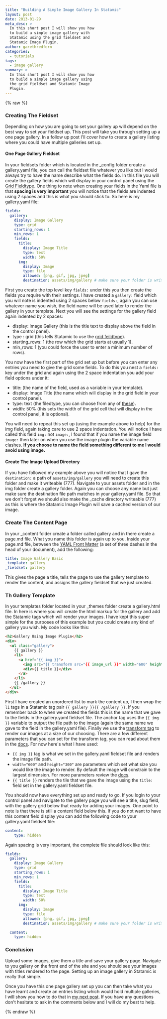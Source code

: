 ```yaml
---
title: "Building A Simple Image Gallery In Statamic"
layout: post
date: 2013-01-29
meta_desc: >
  In this short post I will show you how
  to build a simple image gallery with
  Statamic using the grid fieldset and
  Statamic Image Plugin.
author: garethredfern
categories:
  - tutorials
tags:
  - image gallery
summary: >
  In this short post I will show you how
  to build a simple image gallery using
  the grid fieldset and Statamic Image
  Plugin.
---
```


{% raw %}

### Creating The Fieldset
Depending on how you are going to set your gallery up will depend on the best way to set your fieldset up. This post will take you through setting up a one page gallery. In a follow up post I'll cover how to create a gallery listing where you could have multiple galleries set up.

#### One Page Gallery Fieldset
In your fieldsets folder which is located in the _config folder create a gallery.yaml file, you can call the fieldset file whatever you like but I would always try to have the name describe what the fields do. In this file you will create the gallery fields which will display in your control panel using the [Grid Fieldtype](http://statamic.com/learn/documentation/fieldtypes/grid). One thing to note when creating your fields in the Yaml file is that **spacing is very important** you will notice that the fields are indented using 2 spaces and this is what you should stick to. So here is my gallery.yaml file:

~~~yaml
fields:
  gallery:
    display: Image Gallery
    type: grid
    starting_rows: 1
    min_rows: 1
    fields:
      title:
        display: Image Title
        type: text
        width: 50%
      img:
        display: Image
        type: file
        allowed: [png, gif, jpg, jpeg]
        destination: assets/img/gallery # make sure your folder is writeable
~~~

First you create the top level key `fields:` under this you then create the fields you require with their settings. I have created a `gallery:` field which you will note is indented using 2 spaces below `fields:`, again you can use whatever name you wish, the field name will be used later to render the gallery in your template. Next you will see the settings for the gallery field again indented by 2 spaces:

* display: Image Gallery (this is the title text to display above the field in the control panel).
* type : grid (this tells Statamic to use the [grid feildtype](http://statamic.com/learn/documentation/fieldtypes/grid)).
* starting_rows: 1 (the row which the grid starts at usually 1).
* min_rows: 1 (you could force the user to enter a minimum number of rows).

You now have the first part of the grid set up but before you can enter any entries you need to give the grid some fields. To do this you nest a `fields:` key under the grid and again using the 2 space indentation you add your field options under it:

* title: (the name of the field, used as a variable in your template).
* display: Image Title (the name which will display in the grid field in your control panel).
* type: text (the filedtype, you can choose from any of [these](http://statamic.com/learn/documentation/fieldtypes)).
* width: 50% (this sets the width of the grid cell that will display in the control panel, it is optional).

You will need to repeat this set up (using the example above to help) for the img field, again taking care to use 2 space indentation. You will notice I have called this field `img:` not `image:`, I found that if you name the image field `image:` then later on when you use the image plugin the variable name clashes. **If you choose to name the field something different to me I would avoid using image.**

#### Create The Image Upload Directory
If you have followed my example above you will notice that I gave the `destination:` a path of `assets/img/gallery` you will need to create this folder and make it writeable (777). Navigate to your assets folder and in the img folder create a gallery folder. Again you can choose any name but just make sure the destination file path matches in your gallery.yaml file. So that we don't forget we should also make the _cache directory writeable (777) as this is where the Statamic Image Plugin will save a cached version of our image.

### Create The Content Page
In your _content folder create a folder called gallery and in there create a page.md file. What you name this folder is again up to you. Inside your page.md file, between the [YAML Front Matter](http://statamic.com/learn/core-concepts/content-files) (a set of three dashes in the head of your document), add the following:

~~~yaml
title: Image Gallery Basic
_template: gallery
_fieldset: gallery
~~~

This gives the page a title, tells the page to use the gallery template to render the content, and assigns the gallery fieldset that we just created.

### Th Gallery Template
In your templates folder located in your _themes folder create a gallery.html file. In here is where you will create the html markup for the gallery and add the Statamic tags which will render your images. I have kept this super simple for the purposes of this example but you could create any kind of gallery you wish. My code looks like this:

~~~html
<h2>Gallery Using Image Plugin</h2>
<div>
  <ul class="gallery">
    {{ gallery }}
    <li>
      <a href="{{ img }}">
        <img src="{{ transform src="{{ image_url }}" width="600" height="300" }}">
        <div>{{ title }}</div>
      </a>
    </li>
    {{ /gallery }}
  </ul>
</div>
~~~

First I have created an unordered list to mark the content up, I then wrap the `li` tags in a Statamic tag pair `{{ gallery }}{{ /gallery }}`. If you remember back to when we created the fields this is the name that we gave to the fields in the gallery.yaml fieldset file. The anchor tag uses the `{{ img }}` variable to output the file path to the image (again the same name we gave to the field in the gallery.yaml file). Finally we use the [transform tag](http://statamic.com/learn/documentation/tags/transform) to render our images at a size of our choosing. There are a few different parameters that you can set for the transform tag, you can read about them in the [docs](http://statamic.com/learn/documentation/tags/transform). For now here's what I have used:

* `{{ img }}` tag is what we set in the gallery.yaml fieldset file and renders the image file path.
* `width="600"` and `height="300"` are parameters which set what size you would like the image to render. By default the image will constrain to the largest dimension. For more parameters review the [docs](http://statamic.com/learn/documentation/tags/transform).
* `{{ title }}` renders the tile that we gave the image using the `title:` field set in the gallery.yaml fieldset file.

You should now have everything set up and ready to go. If you login to your control panel and navigate to the gallery page you will see a title, slug field, with the gallery grid below that ready for adding your images. One point to note is that there is still a content field below this. If you do not want to have this content field display you can add the following code to your gallery.yaml fieldset file:

~~~yaml
content:
	type: hidden
~~~

Again spacing is very important, the complete file should look like this:

~~~yaml
fields:
  gallery:
    display: Image Gallery
    type: grid
    starting_rows: 1
    min_rows: 1
    fields:
      title:
        display: Image Title
        type: text
        width: 50%
      img:
        display: Image
        type: file
        allowed: [png, gif, jpg, jpeg]
        destination: assets/img/gallery # make sure your folder is writeable

  content:
    type: hidden
~~~

### Conclusion
Upload some images, give them a title and save your gallery page. Navigate to you gallery on the front end of the site and you should see your images with titles rendered to the page. Setting up an image gallery in Statamic is really that simple.

Once you have this one page gallery set up you can then take what you have learnt and create an entries listing which would hold multiple galleries, I will show you how to do that in [my next post](http://www.statamicthemes.com/articles/building-multiple-image-galleries-statamic). If you have any questions don't hesitate to ask in the comments below and I will do my best to help.

{% endraw %}
